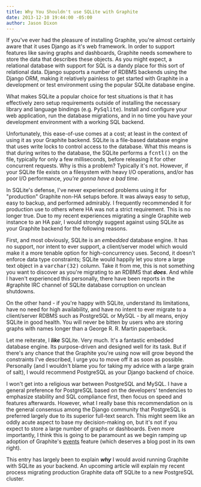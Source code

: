 ```yaml
---
title: Why You Shouldn't use SQLite with Graphite
date: 2013-12-10 19:44:00 -05:00
author: Jason Dixon
---
```


<p>If you've ever had the pleasure of installing Graphite, you're almost certainly aware that it uses Django as it's web framework. In order to support features like saving graphs and dashboards, Graphite needs somewhere to store the data that describes these objects. As you might expect, a relational database with support for SQL is a dandy place for this sort of relational data. Django supports a number of RDBMS backends using the Django ORM, making it relatively painless to get started with Graphite in a development or test environment using the popular SQLite database engine.</p>

<!--readmore-->

<p>What makes SQLite a popular choice for test situations is that it has effectively zero setup requirements outside of installing the necessary library and language bindings (e.g. <tt>PySqlite</tt>). Install and configure your web application, run the database migrations, and in no time you have your development environment with a working SQL backend.</p>

<p>Unfortunately, this ease-of-use comes at a cost; at least in the context of using it as your Graphite backend. SQLite is a file-based database engine that uses write locks to control access to the database. What this means is that during writes to the database, the SQLite performs a <tt>fcntl()</tt> on the file, typically for only a few milliseconds, before releasing it for other concurrent requests. Why is this a problem? Typically it's not. However, if your SQLite file exists on a filesystem with heavy I/O operations, and/or has poor I/O performance, <em>you're gonna have a bad time</em>.</p>

<p>In SQLite's defense, I've never experienced problems using it for &quot;production&quot; Graphite non-HA setups before. It was always easy to setup, easy to backup, and performed admirably. I frequently recommended it for production use to others where HA was not a strict requirement. This is no longer true. Due to my recent experiences migrating a single Graphite web instance to an HA pair, I would strongly suggest against using SQLite as your Graphite backend for the following reasons.</p>

<p>First, and most obviously, SQLite is an <em>embedded</em> database engine. It has no support, nor intent to ever support, a client/server model which would make it a more tenable option for high-concurrency uses. Second, it doesn't enforce data type constraints; SQLite would happily let you store a large text object in a <tt>varchar(32)</tt> column. Take it from me, this is not something you want to discover as you're migrating to an RDBMS that <em><b>does</b></em>. And while I haven't experienced this personally, there have been reports in the #graphite IRC channel of SQLite database corruption on unclean shutdowns.</p>

<p>On the other hand - if you're happy with SQLite, understand its limitations, have no need for high availability, and have no intent to ever migrate to a client/server RDBMS such as PostgreSQL or MySQL - by all means, enjoy SQLite in good health. You will never be bitten by users who are storing graphs with names longer than a George R. R. Martin paperback.</p>

<p>Let me reiterate, I <em><b>like</b></em> SQLite. Very much. It's a fantastic embedded database engine. Its purpose-driven and designed well for its task. But if there's any chance that the Graphite you're using now will grow beyond the constraints I've described, I urge you to move off it as soon as possible. Personally (and I wouldn't blame you for taking my advice with a large grain of salt), I would recommend PostgreSQL as your Django backend of choice.</p>

<p>I won't get into a religious war between PostgreSQL and MySQL. I have a general preference for PostgreSQL based on the developers' tendencies to emphasize stability and SQL compliance first, then focus on speed and features afterwards. However, what I really base this recommendation on is the general consensus among the Django community that PostgreSQL is preferred largely due to its superior full-text search. This might seem like an oddly acute aspect to base my decision-making on, but it's not if you expect to store a large number of graphs or dashboards. Even more importantly, I think this is going to be paramount as we begin ramping up adoption of Graphite's <a href="https://code.launchpad.net/~lucio.torre/graphite/add-events/+merge/69142">events</a> feature (which deserves a blog post in its own right).</p>

<p>This entry has largely been to explain <em><b>why</b></em> I would avoid running Graphite with SQLite as your backend. An upcoming article will explain my recent process migrating production Graphite data off SQLite to a new PostgreSQL cluster.</p>
